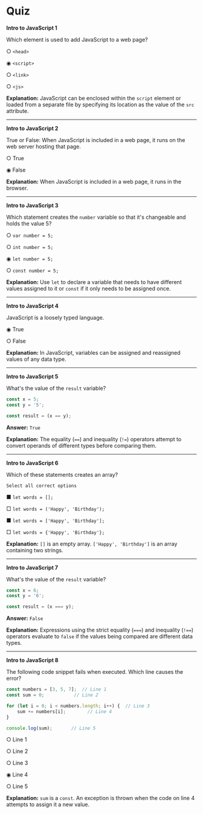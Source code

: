 # Quiz

**Intro to JavaScript 1**

Which element is used to add JavaScript to a web page?

○ `<head>`

◉ `<script>`

○ `<link>`

○ `<js>`

**Explanation:** JavaScript can be enclosed within the `script` element or loaded from a separate file by specifying its location as the value of the `src` attribute.

---

**Intro to JavaScript 2**

True or False: When JavaScript is included in a web page, it runs on the web server hosting that page.

○ True

◉ False

**Explanation:** When JavaScript is included in a web page, it runs in the browser.

---

**Intro to JavaScript 3**

Which statement creates the `number` variable so that it's changeable and holds the value 5?

○ `var number = 5;`

○ `int number = 5;`

◉ `let number = 5;`

○ `const number = 5;`

**Explanation:** Use `let` to declare a variable that needs to have different values assigned to it or `const` if it only needs to be assigned once.

---

**Intro to JavaScript 4**

JavaScript is a loosely typed language.

◉ True

○ False

**Explanation:** In JavaScript, variables can be assigned and reassigned values of any data type.

---

**Intro to JavaScript 5**

What's the value of the `result` variable?

```js
const x = 5;
const y = '5';

const result = (x == y);
```

**Answer:** `True`

**Explanation:** The equality (`==`) and inequality (`!=`) operators attempt to convert operands of different types before comparing them.

---

**Intro to JavaScript 6**

Which of these statements creates an array?

	Select all correct options

■ `let words = [];`

□ `let words = ('Happy', 'Birthday');`

■ `let words = ['Happy', 'Birthday'];`

□ `let words = {'Happy', 'Birthday'};`

**Explanation:** `[]` is an empty array. `['Happy', 'Birthday']` is an array containing two strings.

---

**Intro to JavaScript 7**

What's the value of the `result` variable?

```js
const x = 6;
const y = '6';

const result = (x === y);
```

**Answer:** `False`

**Explanation:** Expressions using the strict equality (`===`) and inequality (`!==`) operators evaluate to `false` if the values being compared are different data types.

---

**Intro to JavaScript 8**

The following code snippet fails when executed. Which line causes the error?

```js
const numbers = [3, 5, 7];  // Line 1
const sum = 0;           // Line 2

for (let i = 0; i < numbers.length; i++) {  // Line 3
    sum += numbers[i];        // Line 4
}

console.log(sum);       // Line 5
```

○ Line 1

○ Line 2

○ Line 3

◉ Line 4

○ Line 5

**Explanation:** `sum` is a `const`. An exception is thrown when the code on line 4 attempts to assign it a new value.
